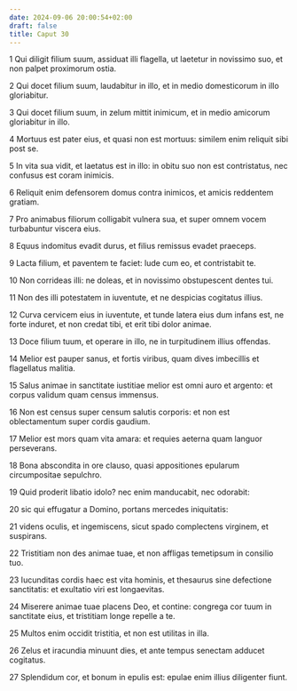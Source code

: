 ```yaml
---
date: 2024-09-06 20:00:54+02:00
draft: false
title: Caput 30
---
```





1 Qui diligit filium suum, assiduat illi flagella, ut laetetur in novissimo suo, et non palpet proximorum ostia.

2 Qui docet filium suum, laudabitur in illo, et in medio domesticorum in illo gloriabitur.

3 Qui docet filium suum, in zelum mittit inimicum, et in medio amicorum gloriabitur in illo.

4 Mortuus est pater eius, et quasi non est mortuus: similem enim reliquit sibi post se.

5 In vita sua vidit, et laetatus est in illo: in obitu suo non est contristatus, nec confusus est coram inimicis.

6 Reliquit enim defensorem domus contra inimicos, et amicis reddentem gratiam.

7 Pro animabus filiorum colligabit vulnera sua, et super omnem vocem turbabuntur viscera eius.

8 Equus indomitus evadit durus, et filius remissus evadet praeceps.

9 Lacta filium, et paventem te faciet: lude cum eo, et contristabit te.

10 Non corrideas illi: ne doleas, et in novissimo obstupescent dentes tui.

11 Non des illi potestatem in iuventute, et ne despicias cogitatus illius.

12 Curva cervicem eius in iuventute, et tunde latera eius dum infans est, ne forte induret, et non credat tibi, et erit tibi dolor animae.

13 Doce filium tuum, et operare in illo, ne in turpitudinem illius offendas.

14 Melior est pauper sanus, et fortis viribus, quam dives imbecillis et flagellatus malitia.

15 Salus animae in sanctitate iustitiae melior est omni auro et argento: et corpus validum quam census immensus.

16 Non est census super censum salutis corporis: et non est oblectamentum super cordis gaudium.

17 Melior est mors quam vita amara: et requies aeterna quam languor perseverans.

18 Bona abscondita in ore clauso, quasi appositiones epularum circumpositae sepulchro.

19 Quid proderit libatio idolo? nec enim manducabit, nec odorabit:

20 sic qui effugatur a Domino, portans mercedes iniquitatis:

21 videns oculis, et ingemiscens, sicut spado complectens virginem, et suspirans.

22 Tristitiam non des animae tuae, et non affligas temetipsum in consilio tuo.

23 Iucunditas cordis haec est vita hominis, et thesaurus sine defectione sanctitatis: et exultatio viri est longaevitas.

24 Miserere animae tuae placens Deo, et contine: congrega cor tuum in sanctitate eius, et tristitiam longe repelle a te.

25 Multos enim occidit tristitia, et non est utilitas in illa.

26 Zelus et iracundia minuunt dies, et ante tempus senectam adducet cogitatus.

27 Splendidum cor, et bonum in epulis est: epulae enim illius diligenter fiunt.

